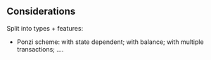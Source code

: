 ## Considerations

Split into types + features:
- Ponzi scheme: with state dependent; with balance; with multiple transactions; ....

